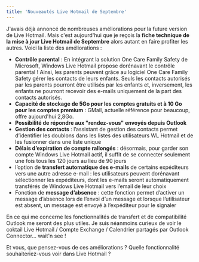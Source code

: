 ```yaml
---
title: 'Nouveautés Live Hotmail de Septembre'
---
```


J'avais déjà annoncé de nombreuses améliorations pour la future version de Live Hotmail. Mais c'est aujourd'hui que je reçois la **fiche technique de la mise à jour Live Hotmail de Septembre** alors autant en faire profiter les autres. Voici la liste des améliorations :

- **Contrôle parental** : En intégrant la solution One Care Family Safety de Microsoft, Windows Live Hotmail propose dorénavant le contrôle parental ! Ainsi, les parents peuvent grâce au logiciel One Care Family Safety gérer les contacts de leurs enfants. Seuls les contacts autorisés par les parents pourront être utilisés par les enfants et, inversement, les enfants ne pourront recevoir des e-mails uniquement de la part des contacts autorisés.
- **Capacité de stockage de 5Go pour les comptes gratuits et à 10 Go pour les comptes premium** : GMail, actuelle référence pour beaucoup, offre aujourd'hui 2,8Go.
- **Possibilité de répondre aux "rendez-vous" envoyés depuis Outlook**
- **Gestion des contacts** : l’assistant de gestion des contacts permet d’identifier les doublons dans les listes des utilisateurs WL Hotmail et de les fusionner dans une liste unique
- <span>**Délais d’expiration de compte rallongés** : désormais, pour garder son compte Windows Live Hotmail actif, il suffit de se connecter seulement une fois tous les 120 jours au lieu de 90 jours</span>
- <span>l’option de **transfert automatique des e-mails** de certains expéditeurs vers une autre adresse e-mail : les utilisateurs peuvent dorénavant sélectionner les expéditeurs, dont les e-mails seront automatiquement transférés de Windows Live Hotmail vers l’email de leur choix</span>
- <span>Fonction de **message d’absence** : cette fonction permet d’activer un message d’absence lors de l’envoi d’un message et lorsque l’utilisateur est absent, un message est envoyé à l’expéditeur pour le signaler</span>

<span>En ce qui me concerne les fonctionnalités de transfert et de compatibilité Outlook me seront des plus utiles. Je suis néanmoins curieux de voir le coktail Live Hotmail / Compte Exchange / Calendrier partagés par Outlook Connector… wait'n see !</span>

<span>Et vous, que pensez-vous de ces améliorations ? Quelle fonctionnalité souhaiteriez-vous voir dans Live Hotmail ?</span>
